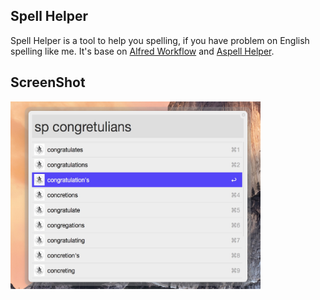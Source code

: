 ## Spell Helper

Spell Helper is a tool to help you spelling, if you have problem on English spelling like me.  It's base on [Alfred Workflow](http://support.alfredapp.com/workflows) and [Aspell Helper](http://suggest.aspell.net). 


## ScreenShot
<p align="left">
  <img height="300" width="400" src="https://raw.githubusercontent.com/chengchao0311/Spell-Helper/master/screenshot/1.jpg">
</p>



